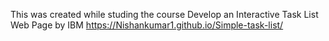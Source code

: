 This was created while studing the course Develop an Interactive Task List Web Page by IBM
https://Nishankumar1.github.io/Simple-task-list/
